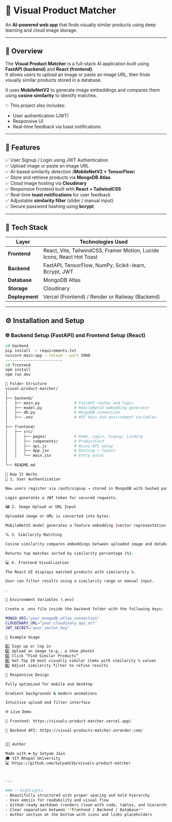 # 🧠 **Visual Product Matcher**
An **AI-powered web app** that finds visually similar products using deep learning and cloud image storage.

---

## 📸 **Overview**
The **Visual Product Matcher** is a full-stack AI application built using **FastAPI (backend)** and **React (frontend)**.  
It allows users to upload an image or paste an image URL, then finds visually similar products stored in a database.

It uses **MobileNetV2** to generate image embeddings and compares them using **cosine similarity** to identify matches.

✨ This project also includes:
- User authentication (JWT)
- Responsive UI
- Real-time feedback via toast notifications

---

## 🚀 **Features**

✅ User Signup / Login using JWT Authentication  
✅ Upload image or paste an image URL  
✅ AI-based similarity detection (**MobileNetV2 + TensorFlow**)  
✅ Store and retrieve products via **MongoDB Atlas**  
✅ Cloud image hosting via **Cloudinary**  
✅ Responsive frontend built with **React + TailwindCSS**  
✅ Real-time **toast notifications** for user feedback  
✅ Adjustable **similarity filter** (slider / manual input)  
✅ Secure password hashing using **bcrypt**

---

## 🧩 **Tech Stack**

| Layer      | Technologies Used |
|-------------|------------------|
| **Frontend** | React, Vite, TailwindCSS, Framer Motion, Lucide Icons, React Hot Toast |
| **Backend**  | FastAPI, TensorFlow, NumPy, Scikit-learn, Bcrypt, JWT |
| **Database** | MongoDB Atlas |
| **Storage**  | Cloudinary |
| **Deployment** | Vercel (Frontend) / Render or Railway (Backend) |

---

## ⚙️ **Installation and Setup**

### 🌐 Backend Setup (FastAPI) and Frontend Setup (React)
```bash
cd backend
pip install -r requirements.txt
uvicorn main:app --reload --port 5000
-------------------------
cd frontend
npm install
npm run dev

🧱 Folder Structure
visual-product-matcher/
│
├── backend/
│   ├── main.py               # FastAPI routes and logic
│   ├── model.py              # MobileNetV2 embedding generator
│   ├── db.py                 # MongoDB connection
│   ├── .env                  # API keys and environment variables
│
├── frontend/
│   ├── src/
│   │   ├── pages/            # Home, Login, Signup, Landing
│   │   ├── components/       # ProductCard
│   │   ├── api.js            # Axios API setup
│   │   ├── App.jsx           # Routing + Toasts
│   │   └── main.jsx          # Entry point
│
└── README.md

🧮 How It Works
🪪 1. User Authentication

New users register via /auth/signup → stored in MongoDB with hashed passwords.

Login generates a JWT token for secured requests.

🖼️ 2. Image Upload or URL Input

Uploaded image or URL is converted into bytes.

MobileNetV2 model generates a feature embedding (vector representation).

🔍 3. Similarity Matching

Cosine similarity compares embeddings between uploaded image and database images.

Returns top matches sorted by similarity percentage (%).

💻 4. Frontend Visualization

The React UI displays matched products with similarity %.

User can filter results using a similarity range or manual input.

.

🔐 Environment Variables (.env)

Create a .env file inside the backend folder with the following keys:

MONGO_URI="your_mongodb_atlas_connection"
CLOUDINARY_URL="your_cloudinary_api_url"
JWT_SECRET="your_secret_key"

🧰 Example Usage

1️⃣ Sign up or log in
2️⃣ Upload an image (e.g., a shoe photo)
3️⃣ Click “Find Similar Products”
4️⃣ Get Top 10 most visually similar items with similarity % values
5️⃣ Adjust similarity filter to refine results

📱 Responsive Design

Fully optimized for mobile and desktop

Gradient backgrounds & modern animations

Intuitive upload and filter interface

🌐 Live Demo

🔗 Frontend: https://visuals-product-matcher.vercel.app/

🔗 Backend API: https://visual-products-matcher.onrender.com/


👨‍💻 Author

Made with ❤️ by Satyam Jain
🎓 VIT Bhopal University
💻 https://github.com/Satyam216/visuals-product-matcher



---

### ✅ Highlights
- Beautifully structured with proper spacing and bold hierarchy  
- Uses emojis for readability and visual flow  
- GitHub-ready markdown (renders clean with code, tables, and hierarchy)  
- Clear separation between **Frontend / Backend / Database**  
- Author section at the bottom with icons and links placeholders  

